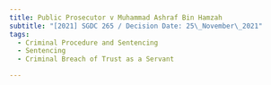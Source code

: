 ```yaml
---
title: Public Prosecutor v Muhammad Ashraf Bin Hamzah
subtitle: "[2021] SGDC 265 / Decision Date: 25\_November\_2021"
tags:
  - Criminal Procedure and Sentencing
  - Sentencing
  - Criminal Breach of Trust as a Servant

---
```

